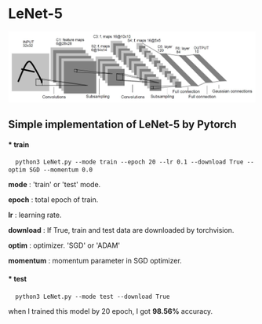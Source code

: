 LeNet-5
=======
![Architecture](./images/LeNet-5_Architecture.JPG)
## __Simple implementation of LeNet-5 by Pytorch__


#### * __train__

```
  python3 LeNet.py --mode train --epoch 20 --lr 0.1 --download True --optim SGD --momentum 0.0
```

__mode__ : 'train' or 'test' mode.

__epoch__ : total epoch of train.

__lr__ : learning rate.

__download__ : If True, train and test data are downloaded by torchvision.

__optim__ : optimizer. 'SGD' or 'ADAM'

__momentum__ : momentum parameter in SGD optimizer.

#### * __test__

```
  python3 LeNet.py --mode test --download True
```
when I trained this model by 20 epoch, I got __98.56%__ accuracy.

